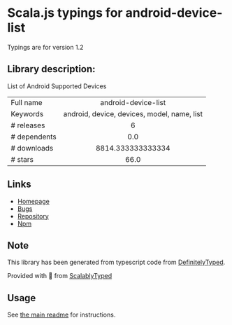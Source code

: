 
# Scala.js typings for android-device-list

Typings are for version 1.2

## Library description:
List of Android Supported Devices

|                    |                 |
| ------------------ | :-------------: |
| Full name          | android-device-list |
| Keywords           | android, device, devices, model, name, list |
| # releases         | 6 |
| # dependents       | 0.0 |
| # downloads        | 8814.333333333334 |
| # stars            | 66.0 |

## Links
- [Homepage](https://github.com/pbakondy/android-device-list#readme)
- [Bugs](https://github.com/pbakondy/android-device-list/issues)
- [Repository](https://github.com/pbakondy/android-device-list)
- [Npm](https://www.npmjs.com/package/android-device-list)
    


## Note
This library has been generated from typescript code from [DefinitelyTyped](https://definitelytyped.org).

Provided with :purple_heart: from [ScalablyTyped](https://github.com/oyvindberg/ScalablyTyped)

## Usage
See [the main readme](../../readme.md) for instructions.


